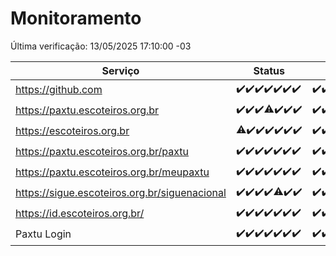 # Monitoramento

Última verificação: 13/05/2025 17:10:00 -03

|Serviço|Status|Últimas 24h|
|---|---|---|
|https://github.com|<span title="2025-05-06: OK=23">✔️</span><span title="2025-05-07: OK=23">✔️</span><span title="2025-05-08: OK=23">✔️</span><span title="2025-05-09: OK=23">✔️</span><span title="2025-05-10: OK=23">✔️</span><span title="2025-05-11: OK=23">✔️</span><span title="2025-05-12: OK=19">✔️</span>|<span title="12/05/2025 17:10:00 -03 : 200">✔️</span><span title="12/05/2025 18:08:00 -03 : 200">✔️</span><span title="12/05/2025 19:09:00 -03 : 200">✔️</span><span title="12/05/2025 20:08:00 -03 : 200">✔️</span><span title="12/05/2025 21:47:00 -03 : 200">✔️</span><span title="12/05/2025 23:28:00 -03 : 200">✔️</span><span title="13/05/2025 00:36:00 -03 : 200">✔️</span><span title="13/05/2025 01:13:00 -03 : 200">✔️</span><span title="13/05/2025 02:10:00 -03 : 200">✔️</span><span title="13/05/2025 03:14:00 -03 : 200">✔️</span><span title="13/05/2025 04:10:00 -03 : 200">✔️</span><span title="13/05/2025 05:13:00 -03 : 200">✔️</span><span title="13/05/2025 06:10:00 -03 : 200">✔️</span><span title="13/05/2025 07:10:00 -03 : 200">✔️</span><span title="13/05/2025 08:08:00 -03 : 200">✔️</span><span title="13/05/2025 09:18:00 -03 : 200">✔️</span><span title="13/05/2025 10:25:00 -03 : 200">✔️</span><span title="13/05/2025 11:09:00 -03 : 200">✔️</span><span title="13/05/2025 12:09:00 -03 : 200">✔️</span><span title="13/05/2025 13:12:00 -03 : 200">✔️</span><span title="13/05/2025 14:09:00 -03 : 200">✔️</span><span title="13/05/2025 15:13:00 -03 : 200">✔️</span><span title="13/05/2025 16:07:00 -03 : 200">✔️</span><span title="13/05/2025 17:10:00 -03 : 200">✔️</span>|
|https://paxtu.escoteiros.org.br|<span title="2025-05-06: OK=23">✔️</span><span title="2025-05-07: OK=23">✔️</span><span title="2025-05-08: OK=23">✔️</span><span title="2025-05-09: OK=22, Falhas=1">⚠️</span><span title="2025-05-10: OK=23">✔️</span><span title="2025-05-11: OK=23">✔️</span><span title="2025-05-12: OK=19">✔️</span>|<span title="12/05/2025 17:10:00 -03 : 200">✔️</span><span title="12/05/2025 18:08:00 -03 : 200">✔️</span><span title="12/05/2025 19:09:00 -03 : 200">✔️</span><span title="12/05/2025 20:08:00 -03 : 200">✔️</span><span title="12/05/2025 21:47:00 -03 : 200">✔️</span><span title="12/05/2025 23:28:00 -03 : 200">✔️</span><span title="13/05/2025 00:36:00 -03 : 200">✔️</span><span title="13/05/2025 01:13:00 -03 : 200">✔️</span><span title="13/05/2025 02:10:00 -03 : 200">✔️</span><span title="13/05/2025 03:14:00 -03 : 200">✔️</span><span title="13/05/2025 04:10:00 -03 : 200">✔️</span><span title="13/05/2025 05:13:00 -03 : 200">✔️</span><span title="13/05/2025 06:10:00 -03 : 200">✔️</span><span title="13/05/2025 07:10:00 -03 : 200">✔️</span><span title="13/05/2025 08:08:00 -03 : 200">✔️</span><span title="13/05/2025 09:18:00 -03 : 200">✔️</span><span title="13/05/2025 10:25:00 -03 : 200">✔️</span><span title="13/05/2025 11:09:00 -03 : 200">✔️</span><span title="13/05/2025 12:09:00 -03 : 200">✔️</span><span title="13/05/2025 13:12:00 -03 : 200">✔️</span><span title="13/05/2025 14:09:00 -03 : 200">✔️</span><span title="13/05/2025 15:13:00 -03 : 200">✔️</span><span title="13/05/2025 16:07:00 -03 : 200">✔️</span><span title="13/05/2025 17:10:00 -03 : 200">✔️</span>|
|https://escoteiros.org.br|<span title="2025-05-06: OK=22, Falhas=1">⚠️</span><span title="2025-05-07: OK=23">✔️</span><span title="2025-05-08: OK=23">✔️</span><span title="2025-05-09: OK=23">✔️</span><span title="2025-05-10: OK=23">✔️</span><span title="2025-05-11: OK=23">✔️</span><span title="2025-05-12: OK=19">✔️</span>|<span title="12/05/2025 17:10:00 -03 : 200">✔️</span><span title="12/05/2025 18:08:00 -03 : 200">✔️</span><span title="12/05/2025 19:09:00 -03 : 200">✔️</span><span title="12/05/2025 20:08:00 -03 : 200">✔️</span><span title="12/05/2025 21:47:00 -03 : 200">✔️</span><span title="12/05/2025 23:28:00 -03 : 200">✔️</span><span title="13/05/2025 00:36:00 -03 : 200">✔️</span><span title="13/05/2025 01:13:00 -03 : 200">✔️</span><span title="13/05/2025 02:10:00 -03 : 200">✔️</span><span title="13/05/2025 03:14:00 -03 : 200">✔️</span><span title="13/05/2025 04:10:00 -03 : 200">✔️</span><span title="13/05/2025 05:13:00 -03 : 200">✔️</span><span title="13/05/2025 06:10:00 -03 : 200">✔️</span><span title="13/05/2025 07:10:00 -03 : 200">✔️</span><span title="13/05/2025 08:08:00 -03 : 200">✔️</span><span title="13/05/2025 09:18:00 -03 : 200">✔️</span><span title="13/05/2025 10:25:00 -03 : 200">✔️</span><span title="13/05/2025 11:09:00 -03 : 200">✔️</span><span title="13/05/2025 12:09:00 -03 : 200">✔️</span><span title="13/05/2025 13:12:00 -03 : 200">✔️</span><span title="13/05/2025 14:09:00 -03 : 200">✔️</span><span title="13/05/2025 15:13:00 -03 : 200">✔️</span><span title="13/05/2025 16:07:00 -03 : 200">✔️</span><span title="13/05/2025 17:10:00 -03 : 200">✔️</span>|
|https://paxtu.escoteiros.org.br/paxtu|<span title="2025-05-06: OK=23">✔️</span><span title="2025-05-07: OK=23">✔️</span><span title="2025-05-08: OK=23">✔️</span><span title="2025-05-09: OK=23">✔️</span><span title="2025-05-10: OK=23">✔️</span><span title="2025-05-11: OK=23">✔️</span><span title="2025-05-12: OK=19">✔️</span>|<span title="12/05/2025 17:10:00 -03 : 200">✔️</span><span title="12/05/2025 18:08:00 -03 : 200">✔️</span><span title="12/05/2025 19:09:00 -03 : 200">✔️</span><span title="12/05/2025 20:08:00 -03 : 200">✔️</span><span title="12/05/2025 21:47:00 -03 : 200">✔️</span><span title="12/05/2025 23:28:00 -03 : 200">✔️</span><span title="13/05/2025 00:36:00 -03 : 200">✔️</span><span title="13/05/2025 01:13:00 -03 : 200">✔️</span><span title="13/05/2025 02:10:00 -03 : 200">✔️</span><span title="13/05/2025 03:14:00 -03 : 200">✔️</span><span title="13/05/2025 04:10:00 -03 : 200">✔️</span><span title="13/05/2025 05:13:00 -03 : 200">✔️</span><span title="13/05/2025 06:10:00 -03 : 200">✔️</span><span title="13/05/2025 07:10:00 -03 : 200">✔️</span><span title="13/05/2025 08:08:00 -03 : 200">✔️</span><span title="13/05/2025 09:18:00 -03 : 200">✔️</span><span title="13/05/2025 10:25:00 -03 : 200">✔️</span><span title="13/05/2025 11:09:00 -03 : 200">✔️</span><span title="13/05/2025 12:09:00 -03 : 200">✔️</span><span title="13/05/2025 13:12:00 -03 : 200">✔️</span><span title="13/05/2025 14:09:00 -03 : 200">✔️</span><span title="13/05/2025 15:13:00 -03 : 200">✔️</span><span title="13/05/2025 16:07:00 -03 : 200">✔️</span><span title="13/05/2025 17:10:00 -03 : 200">✔️</span>|
|https://paxtu.escoteiros.org.br/meupaxtu|<span title="2025-05-06: OK=23">✔️</span><span title="2025-05-07: OK=23">✔️</span><span title="2025-05-08: OK=23">✔️</span><span title="2025-05-09: OK=23">✔️</span><span title="2025-05-10: OK=23">✔️</span><span title="2025-05-11: OK=23">✔️</span><span title="2025-05-12: OK=19">✔️</span>|<span title="12/05/2025 17:10:00 -03 : 200">✔️</span><span title="12/05/2025 18:08:00 -03 : 200">✔️</span><span title="12/05/2025 19:09:00 -03 : 200">✔️</span><span title="12/05/2025 20:09:00 -03 : 200">✔️</span><span title="12/05/2025 21:47:00 -03 : 200">✔️</span><span title="12/05/2025 23:28:00 -03 : 200">✔️</span><span title="13/05/2025 00:36:00 -03 : 200">✔️</span><span title="13/05/2025 01:13:00 -03 : 200">✔️</span><span title="13/05/2025 02:10:00 -03 : 200">✔️</span><span title="13/05/2025 03:14:00 -03 : 200">✔️</span><span title="13/05/2025 04:10:00 -03 : 200">✔️</span><span title="13/05/2025 05:13:00 -03 : 200">✔️</span><span title="13/05/2025 06:10:00 -03 : 200">✔️</span><span title="13/05/2025 07:10:00 -03 : 200">✔️</span><span title="13/05/2025 08:08:00 -03 : 200">✔️</span><span title="13/05/2025 09:18:00 -03 : 200">✔️</span><span title="13/05/2025 10:25:00 -03 : 200">✔️</span><span title="13/05/2025 11:09:00 -03 : 200">✔️</span><span title="13/05/2025 12:09:00 -03 : 200">✔️</span><span title="13/05/2025 13:12:00 -03 : 200">✔️</span><span title="13/05/2025 14:09:00 -03 : 200">✔️</span><span title="13/05/2025 15:13:00 -03 : 200">✔️</span><span title="13/05/2025 16:07:00 -03 : 200">✔️</span><span title="13/05/2025 17:10:00 -03 : 200">✔️</span>|
|https://sigue.escoteiros.org.br/siguenacional|<span title="2025-05-06: OK=23">✔️</span><span title="2025-05-07: OK=23">✔️</span><span title="2025-05-08: OK=23">✔️</span><span title="2025-05-09: OK=23">✔️</span><span title="2025-05-10: OK=22, Falhas=1">⚠️</span><span title="2025-05-11: OK=23">✔️</span><span title="2025-05-12: OK=19">✔️</span>|<span title="12/05/2025 17:10:00 -03 : 200">✔️</span><span title="12/05/2025 18:08:00 -03 : 200">✔️</span><span title="12/05/2025 19:09:00 -03 : 200">✔️</span><span title="12/05/2025 20:09:00 -03 : 200">✔️</span><span title="12/05/2025 21:47:00 -03 : 200">✔️</span><span title="12/05/2025 23:28:00 -03 : 200">✔️</span><span title="13/05/2025 00:36:00 -03 : 200">✔️</span><span title="13/05/2025 01:13:00 -03 : 200">✔️</span><span title="13/05/2025 02:10:00 -03 : 200">✔️</span><span title="13/05/2025 03:14:00 -03 : 200">✔️</span><span title="13/05/2025 04:10:00 -03 : 200">✔️</span><span title="13/05/2025 05:13:00 -03 : 200">✔️</span><span title="13/05/2025 06:10:00 -03 : 200">✔️</span><span title="13/05/2025 07:10:00 -03 : 200">✔️</span><span title="13/05/2025 08:08:00 -03 : 200">✔️</span><span title="13/05/2025 09:18:00 -03 : 200">✔️</span><span title="13/05/2025 10:25:00 -03 : 200">✔️</span><span title="13/05/2025 11:09:00 -03 : 200">✔️</span><span title="13/05/2025 12:09:00 -03 : 200">✔️</span><span title="13/05/2025 13:12:00 -03 : 200">✔️</span><span title="13/05/2025 14:09:00 -03 : 200">✔️</span><span title="13/05/2025 15:13:00 -03 : 200">✔️</span><span title="13/05/2025 16:07:00 -03 : 200">✔️</span><span title="13/05/2025 17:10:00 -03 : 200">✔️</span>|
|https://id.escoteiros.org.br/|<span title="2025-05-06: OK=23">✔️</span><span title="2025-05-07: OK=23">✔️</span><span title="2025-05-08: OK=23">✔️</span><span title="2025-05-09: OK=23">✔️</span><span title="2025-05-10: OK=23">✔️</span><span title="2025-05-11: OK=23">✔️</span><span title="2025-05-12: OK=19">✔️</span>|<span title="12/05/2025 17:10:00 -03 : 200">✔️</span><span title="12/05/2025 18:08:00 -03 : 200">✔️</span><span title="12/05/2025 19:09:00 -03 : 200">✔️</span><span title="12/05/2025 20:09:00 -03 : 200">✔️</span><span title="12/05/2025 21:47:00 -03 : 200">✔️</span><span title="12/05/2025 23:28:00 -03 : 200">✔️</span><span title="13/05/2025 00:36:00 -03 : 200">✔️</span><span title="13/05/2025 01:13:00 -03 : 200">✔️</span><span title="13/05/2025 02:10:00 -03 : 200">✔️</span><span title="13/05/2025 03:14:00 -03 : 200">✔️</span><span title="13/05/2025 04:10:00 -03 : 200">✔️</span><span title="13/05/2025 05:13:00 -03 : 200">✔️</span><span title="13/05/2025 06:10:00 -03 : 200">✔️</span><span title="13/05/2025 07:10:00 -03 : 200">✔️</span><span title="13/05/2025 08:08:00 -03 : 200">✔️</span><span title="13/05/2025 09:18:00 -03 : 200">✔️</span><span title="13/05/2025 10:25:00 -03 : 200">✔️</span><span title="13/05/2025 11:09:00 -03 : 200">✔️</span><span title="13/05/2025 12:09:00 -03 : 200">✔️</span><span title="13/05/2025 13:12:00 -03 : 200">✔️</span><span title="13/05/2025 14:09:00 -03 : 200">✔️</span><span title="13/05/2025 15:13:00 -03 : 200">✔️</span><span title="13/05/2025 16:07:00 -03 : 200">✔️</span><span title="13/05/2025 17:10:00 -03 : 200">✔️</span>|
|Paxtu Login|<span title="2025-05-06: OK=23">✔️</span><span title="2025-05-07: OK=23">✔️</span><span title="2025-05-08: OK=23">✔️</span><span title="2025-05-09: OK=23">✔️</span><span title="2025-05-10: OK=23">✔️</span><span title="2025-05-11: OK=23">✔️</span><span title="2025-05-12: OK=19">✔️</span>|<span title="12/05/2025 17:10:00 -03 : 200">✔️</span><span title="12/05/2025 18:08:00 -03 : 200">✔️</span><span title="12/05/2025 19:09:00 -03 : 200">✔️</span><span title="12/05/2025 20:09:00 -03 : 200">✔️</span><span title="12/05/2025 21:47:00 -03 : 200">✔️</span><span title="12/05/2025 23:28:00 -03 : 200">✔️</span><span title="13/05/2025 00:36:00 -03 : 200">✔️</span><span title="13/05/2025 01:13:00 -03 : 200">✔️</span><span title="13/05/2025 02:10:00 -03 : 200">✔️</span><span title="13/05/2025 03:14:00 -03 : 200">✔️</span><span title="13/05/2025 04:10:00 -03 : 200">✔️</span><span title="13/05/2025 05:13:00 -03 : 200">✔️</span><span title="13/05/2025 06:10:00 -03 : 200">✔️</span><span title="13/05/2025 07:10:00 -03 : 200">✔️</span><span title="13/05/2025 08:08:00 -03 : 200">✔️</span><span title="13/05/2025 09:18:00 -03 : 200">✔️</span><span title="13/05/2025 10:25:00 -03 : 200">✔️</span><span title="13/05/2025 11:09:00 -03 : 200">✔️</span><span title="13/05/2025 12:09:00 -03 : 200">✔️</span><span title="13/05/2025 13:12:00 -03 : 200">✔️</span><span title="13/05/2025 14:09:00 -03 : 200">✔️</span><span title="13/05/2025 15:13:00 -03 : 200">✔️</span><span title="13/05/2025 16:07:00 -03 : 200">✔️</span><span title="13/05/2025 17:10:00 -03 : 200">✔️</span>|

